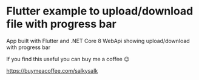 # Flutter example to upload/download file with progress bar

App built with Flutter and .NET Core 8 WebApi showing upload/download with progress bar

If you find this useful you can buy me a coffee 😉

https://buymeacoffee.com/salkysalk
